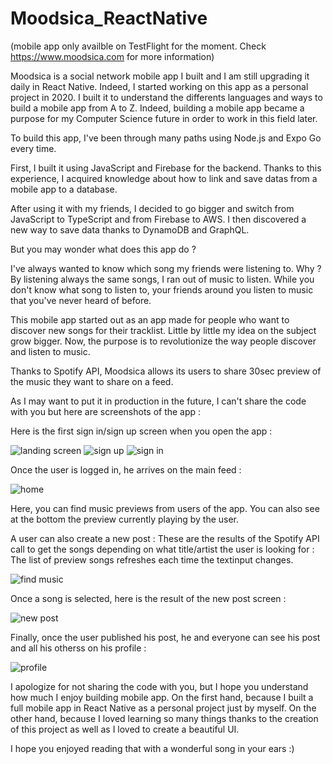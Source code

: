 # Moodsica_ReactNative

(mobile app only availble on TestFlight for the moment. Check https://www.moodsica.com for more information)

Moodsica is a social network mobile app I built and I am still upgrading it daily in React Native.
Indeed, I started working on this app as a personal project in 2020.
I built it to understand the differents languages and ways to build a mobile app from A to Z.
Indeed, building a mobile app became a purpose for my Computer Science future in order to work in this field later.

To build this app, I've been through many paths using Node.js and Expo Go every time.

First, I built it using JavaScript and Firebase for the backend.
Thanks to this experience, I acquired knowledge about how to link and save datas from a mobile app to a database.

After using it with my friends, I decided to go bigger and switch from JavaScript to TypeScript and from Firebase to AWS.
I then discovered a new way to save data thanks to DynamoDB and GraphQL.

But you may wonder what does this app do ?

I've always wanted to know which song my friends were listening to.
Why ? By listening always the same songs, I ran out of music to listen.
While you don't know what song to listen to, your friends around you listen to music that you've never heard of before.

This mobile app started out as an app made for people who want to discover new songs for their tracklist.
Little by little my idea on the subject grow bigger.
Now, the purpose is to revolutionize the way people discover and listen to music.

Thanks to Spotify API, Moodsica allows its users to share 30sec preview of the music they want to share on a feed.

As I may want to put it in production in the future, I can't share the code with you but here are screenshots of the app :

Here is the first sign in/sign up screen when you open the app :

![landing screen](https://user-images.githubusercontent.com/93252510/232731364-09d50502-5a1e-4592-b679-8bde6010062b.PNG)
![sign up](https://user-images.githubusercontent.com/93252510/232731410-38c7f854-014e-43a6-ad2a-d876af803821.PNG)
![sign in](https://user-images.githubusercontent.com/93252510/232731466-639e71b8-f83f-420a-a6f8-e9f5f93584e7.PNG)

Once the user is logged in, he arrives on the main feed :

![home](https://user-images.githubusercontent.com/93252510/232731955-05b1a111-67d3-46f2-8a6a-8db7295d51aa.PNG)

Here, you can find music previews from users of the app.
You can also see at the bottom the preview currently playing by the user.

A user can also create a new post :
These are the results of the Spotify API call to get the songs depending on what title/artist the user is looking for :
The list of preview songs refreshes each time the textinput changes.

![find music](https://user-images.githubusercontent.com/93252510/232733028-88201b1b-88f4-4817-95e7-624e5169d8ce.PNG)

Once a song is selected, here is the result of the new post screen :

![new post](https://user-images.githubusercontent.com/93252510/232732675-38f1c236-848f-4276-9d9c-06a02bf56f9b.PNG)

Finally, once the user published his post, he and everyone can see his post and all his otherss on his profile :

![profile](https://user-images.githubusercontent.com/93252510/232734263-9ea89a15-8be0-4ede-88de-e24623b0da27.PNG)

I apologize for not sharing the code with you, but I hope you understand how much I enjoy building mobile app.
On the first hand, because I built a full mobile app in React Native as a personal project just by myself.
On the other hand, because I loved learning so many things thanks to the creation of this project as well as I loved to create a beautiful UI.

I hope you enjoyed reading that with a wonderful song in your ears :)
